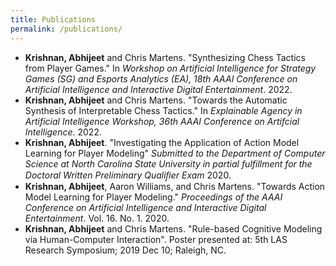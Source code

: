 ```yaml
---
title: Publications
permalink: /publications/
---
```


- **Krishnan, Abhijeet** and Chris Martens. "Synthesizing Chess Tactics from Player Games." In *Workshop on Artificial Intelligence for Strategy Games (SG)
and Esports Analytics (EA), 18th AAAI Conference on Artificial Intelligence and Interactive Digital Entertainment*. 2022. [<i class="fas fa-external-link-alt"></i>](https://skatgame.net/mburo/aiide22ws/) [<i class="far fa-file-pdf"></i>](/assets/docs/AIIDE_22_Paper_Synthesizing_Chess_Tactics_from_Player_Games.pdf) [<i class="far fa-file-powerpoint"></i>](/assets/docs/AIIDE_22_SG_Presentation.pdf)
- **Krishnan, Abhijeet** and Chris Martens. "Towards the Automatic Synthesis of Interpretable Chess Tactics." In *Explainable Agency in Artificial Intelligence Workshop, 36th AAAI Conference on Artifcial Intelligence*. 2022. [<i class="fas fa-external-link-alt"></i>](https://sites.google.com/view/eaai-ws-2022/program) [<i class="far fa-file-pdf"></i>](/assets/docs/Interpretable_Chess_Tactics.pdf) [<i class="far fa-file-powerpoint"></i>](/assets/docs/EAAI_22_Presentation.pdf)
- **Krishnan, Abhijeet**. "Investigating the Application of Action Model Learning for Player Modeling" *Submitted to the Department of Computer Science at North Carolina State University in partial fulfillment for the Doctoral Written Preliminary Qualiﬁer Exam* 2020. [<i class="far fa-file-pdf"></i>](/assets/docs/Written_Prelim_Paper.pdf) [<i class="far fa-file-powerpoint"></i>](/assets/docs/Written_Prelim_Presentation.pdf)
- **Krishnan, Abhijeet**, Aaron Williams, and Chris Martens. "Towards Action Model Learning for Player Modeling." *Proceedings of the AAAI Conference on Artificial Intelligence and Interactive Digital Entertainment*. Vol. 16. No. 1. 2020. [<i class="fas fa-external-link-alt"></i>](https://www.aaai.org/ojs/index.php/AIIDE/article/view/7436) [<i class="far fa-file-pdf"></i>](/assets/docs/AML_for_Player_Modeling.pdf) [<i class="fab fa-github"></i>](https://github.com/AbhijeetKrishnan/aml-for-player-modeling) [<i class="fab fa-youtube"></i>](https://youtu.be/N2rfOBfT-ZE)
- **Krishnan, Abhijeet** and Chris Martens. "Rule-based Cognitive Modeling via Human-Computer Interaction". Poster presented at: 5th LAS Research Symposium; 2019 Dec 10; Raleigh, NC. [<i class="fas fa-external-link-alt"></i>](https://ncsu-las.org/symposium/symposium-2019/) [<i class="far fa-file-pdf"></i>](/assets/docs/las_2019_poster_rule_based_modeling.pdf)